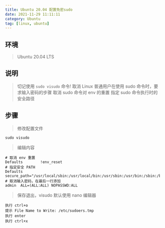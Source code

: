 ```yaml
---
title: Ubuntu 20.04 配置免密sudo
date: 2021-11-29 11:11:11
category: Ubuntu
tag: [linux, ubuntu]
---
```


## 环境

> Ubuntu 20.04 LTS



## 说明

> 切记使用 `sudo visudo` 命令!
> 取消 Linux 普通用户在使用 sudo 命令时，要求输入密码的步骤
> 取消 sudo 命令对 env 的重置
> 指定 sudo 命令执行时的安全路径



## 步骤

> 修改配置文件

```shell
sudo visudo
```

> 编辑内容

```properties
# 取消 env 重置
Defaults        !env_reset
# 指定安全 PATH
Defaults secure_path="/usr/local/sbin:/usr/local/bin:/usr/sbin:/usr/bin:/sbin:/bin:/snap/bin"
# 取消输入密码，在最后一行添加
admin  ALL=(ALL:ALL) NOPASSWD:ALL
```

> 保存退出，visudo 默认使用 nano 编辑器

```shell
执行 ctrl+o
提示 File Name to Write: /etc/sudoers.tmp
执行 enter
执行 ctrl+x
```

